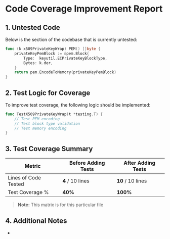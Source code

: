 
# Code Coverage Improvement Report

## 1. Untested Code

Below is the section of the codebase that is currently untested:

```go
func (k x509PrivateKeyWrap) PEM() []byte {
    privateKeyPemBlock := &pem.Block{
        Type:  keyutil.ECPrivateKeyBlockType,
        Bytes: k.der,
    }
    return pem.EncodeToMemory(privateKeyPemBlock)
}
```

## 2. Test Logic for Coverage

To improve test coverage, the following logic should be implemented:

```go
func TestX509PrivateKeyWrap(t *testing.T) {
    // Test PEM encoding
    // Test block type validation
    // Test memory encoding
}
```


## 3. Test Coverage Summary

| Metric            | Before Adding Tests | After Adding Tests |
|------------------|-------------------|------------------|
| Lines of Code Tested | **4** / 10 lines | **10** / 10 lines |
| Test Coverage %   | **40%** | **100%** |

> **Note:** This matrix is for this particular file

## 4. Additional Notes

-